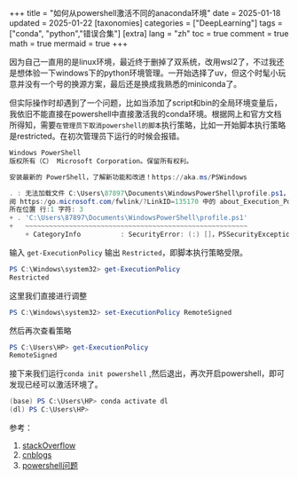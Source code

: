 
+++
title = "如何从powershell激活不同的anaconda环境"
date = 2025-01-18
updated = 2025-01-22
[taxonomies]
categories = ["DeepLearning"]
tags = ["conda", "python","错误合集"]
[extra]
lang = "zh"
toc = true
comment = true
math = true
mermaid = true
+++

<!-- ## 如何从powershell激活不同的anaconda环境 -->

​	因为自己一直用的是linux环境，最近终于删掉了双系统，改用wsl2了，不过我还是想体验一下windows下的python环境管理。一开始选择了uv，但这个时髦小玩意并没有一个号的换源方案，最后还是换成我熟悉的miniconda了。

​	但实际操作时却遇到了一个问题，比如当添加了script和bin的全局环境变量后，我依旧不能直接在powershell中直接激活我的conda环境。根据网上和官方文档所得知，需要`在管理员下取消powershell的脚本`执行策略，比如一开始脚本执行策略是restricted。在初次管理员下运行的时候会报错。

```powershell
Windows PowerShell
版权所有（C） Microsoft Corporation。保留所有权利。

安装最新的 PowerShell，了解新功能和改进！https://aka.ms/PSWindows

. : 无法加载文件 C:\Users\87897\Documents\WindowsPowerShell\profile.ps1，因为在此系统上禁止运行脚本。有关详细信息，请参
阅 https:/go.microsoft.com/fwlink/?LinkID=135170 中的 about_Execution_Policies。
所在位置 行:1 字符: 3
+ . 'C:\Users\87897\Documents\WindowsPowerShell\profile.ps1'
+   ~~~~~~~~~~~~~~~~~~~~~~~~~~~~~~~~~~~~~~~~~~~~~~~~~~~~~~~~
    + CategoryInfo          : SecurityError: (:) []，PSSecurityException

```

输入 `get-ExecutionPolicy` 输出 `Restricted`，即脚本执行策略受限。

```powershell
PS C:\Windows\system32> get-ExecutionPolicy
Restricted
```

这里我们直接进行调整

```powershell
PS C:\Windows\system32> set-ExecutionPolicy RemoteSigned
```

然后再次查看策略

```powershell
PS C:\Users\HP> get-ExecutionPolicy
RemoteSigned
```

接下来我们运行`conda init powershell` ,然后退出，再次开启powershell，即可发现已经可以激活环境了。

```powershell
(base) PS C:\Users\HP> conda activate dl
(dl) PS C:\Users\HP>
```

参考：

1. [stackOverflow](https://stackoverflow.com/questions/47800794/how-to-activate-different-anaconda-environment-from-powershell?rq=1)
2. [cnblogs](https://www.cnblogs.com/dereen/p/ps_conda_env.html)
3. [powershell问题](https://blog.csdn.net/qq_42951560/article/details/123859735)

<!-- [^1]: First footnote. -->